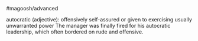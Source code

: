 #magoosh/advanced

autocratic (adjective): offensively self-assured or given to exercising usually unwarranted power 
The manager was finally fired for his autocratic leadership, which often bordered on rude and offensive. 
